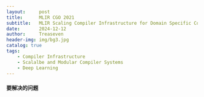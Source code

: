 ```yaml
---
layout:     post
title:      MLIR CGO 2021
subtitle:   MLIR Scaling Compiler Infrastructure for Domain Specific Computation
date:       2024-12-12
author:     Treaseven
header-img: img/bg3.jpg
catalog: true
tags:
    - Compiler Infrastructure
    - Scalalbe and Modular Compiler Systems
    - Deep Learning
---
```


#### 要解决的问题